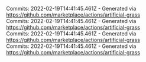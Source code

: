 Commits: 2022-02-19T14:41:45.461Z - Generated via https://github.com/marketplace/actions/artificial-grass
<br>
Commits: 2022-02-19T14:41:45.461Z - Generated via https://github.com/marketplace/actions/artificial-grass
<br>
Commits: 2022-02-19T14:41:45.461Z - Generated via https://github.com/marketplace/actions/artificial-grass
<br>
Commits: 2022-02-19T14:41:45.461Z - Generated via https://github.com/marketplace/actions/artificial-grass
<br>
